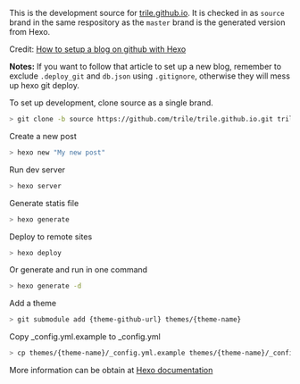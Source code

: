 This is the development source for [trile.github.io](https://trile.github.io).
It is checked in as `source` brand in the same respository as the `master` brand is the generated version from Hexo.

Credit:
[How to setup a blog on github with Hexo](https://zirho.github.io/2016/06/04/hexo)

**Notes:** If you want to follow that article to set up a new blog, remember to exclude `.deploy_git` and `db.json` using `.gitignore`, otherwise they will mess up hexo git deploy.

To set up development, clone source as a single brand.

```bash
> git clone -b source https://github.com/trile/trile.github.io.git trile.github.io.hexo
```

Create a new post

```bash
> hexo new "My new post"
```

Run dev server

```bash
> hexo server
```

Generate statis file

```bash
> hexo generate
```

Deploy to remote sites

```bash
> hexo deploy
```

Or generate and run in one command

```bash
> hexo generate -d
```

Add a theme

```bash
> git submodule add {theme-github-url} themes/{theme-name}
```

Copy _config.yml.example to _config.yml

```bash
> cp themes/{theme-name}/_config.yml.example themes/{theme-name}/_config.yml
```

More information can be obtain at [Hexo documentation](https://hexo.io/docs/)
